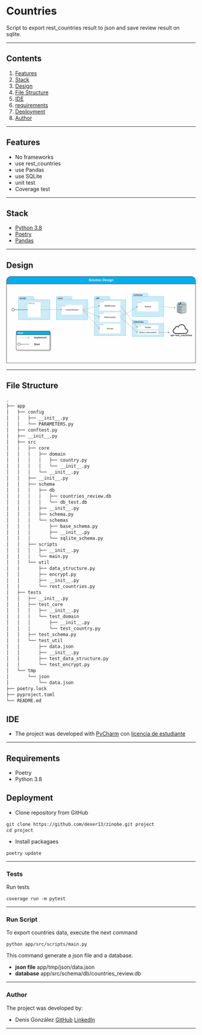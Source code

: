 # Countries
Script to export rest_countries result to 
json and save review result on sqlite.
***
## Contents
1. [Features](#features)
2. [Stack](#stack)
3. [Design](#design)
4. [File Structure](#file-structure)
5. [IDE](#ide)
6. [requirements](#requirements)
7. [Deployment](#deployment)
8. [Author](#author)
***

## Features

  - No frameworks
  - use rest_countries
  - use Pandas
  - use SQLite
  - unit test
  - Coverage test

***
## Stack

  - [Python 3.8](https://www.python.org/downloads/release/python-380/)
  - [Poetry](https://python-poetry.org/)
  - [Pandas](https://pandas.pydata.org/docs/index.html#)
  
***
## Design
![Design](docs/design.png)
***
## File Structure
```shell script
.
├── app
│   ├── config
│   │   ├── __init__.py
│   │   └── PARAMETERS.py
│   ├── conftest.py
│   ├── __init__.py
│   ├── src
│   │   ├── core
│   │   │   ├── domain
│   │   │   │   ├── country.py
│   │   │   │   └── __init__.py
│   │   │   └── __init__.py
│   │   ├── __init__.py
│   │   ├── schema
│   │   │   ├── db
│   │   │   │   ├── countries_review.db
│   │   │   │   └── db_test.db
│   │   │   ├── __init__.py
│   │   │   ├── schema.py
│   │   │   └── schemas
│   │   │       ├── base_schema.py
│   │   │       ├── __init__.py
│   │   │       └── sqlite_schema.py
│   │   ├── scripts
│   │   │   ├── __init__.py
│   │   │   └── main.py
│   │   └── util
│   │       ├── data_structure.py
│   │       ├── encrypt.py
│   │       ├── __init__.py
│   │       └── rest_countries.py
│   ├── tests
│   │   ├── __init__.py
│   │   ├── test_core
│   │   │   ├── __init__.py
│   │   │   └── test_domain
│   │   │       ├── __init__.py
│   │   │       └── test_country.py
│   │   ├── test_schema.py
│   │   └── test_util
│   │       ├── data.json
│   │       ├── __init__.py
│   │       ├── test_data_structure.py
│   │       └── test_encrypt.py
│   └── tmp
│       └── json
│           └── data.json
├── poetry.lock
├── pyproject.toml
└── README.md
```
## IDE
  - The project was developed with [PyCharm](https://www.jetbrains.com/es-es/pycharm/) con [licencia de estudiante](https://www.jetbrains.com/es-es/community/education/#students)
  
***
## Requirements
- Poetry
- Python 3.8
## Deployment
- Clone repository from GitHub
```shell script
git clone https://github.com/dexer13/zinobe.git project
cd project
```
- Install packagaes
```shell script
poetry update
```
***
### Tests
Run tests
```shell script
coverage run -m pytest
```
***
### Run Script
To export countries data, execute the next command
```shell script
python app/src/scripts/main.py
``` 
This command generate a json file and a database.
- **json file** app/tmp/json/data.json
- **database** app/src/schema/db/countries_review.db
***
### Author
The project was developed by:
 - Denis González [GitHub](https://github.com/dexer13) [LinkedIn](https://www.linkedin.com/in/denis-eduardo-isidro-gonzalez-428a51210/)

***